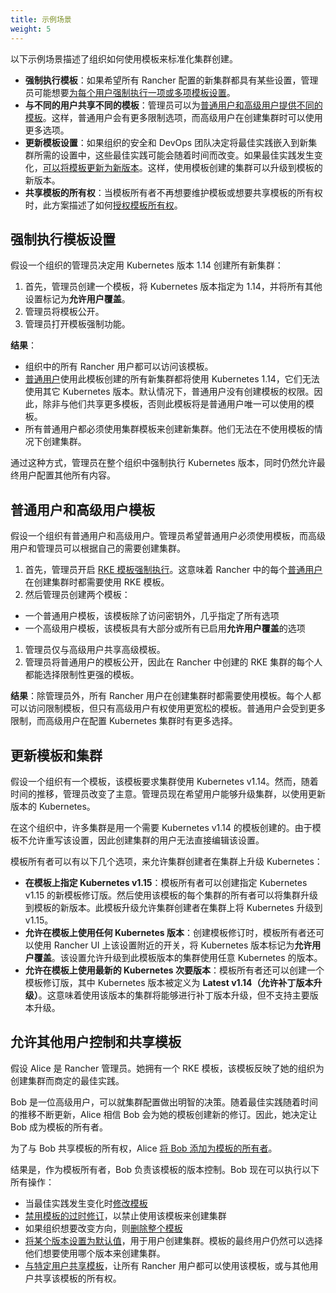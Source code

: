 ```yaml
---
title: 示例场景
weight: 5
---
```


以下示例场景描述了组织如何使用模板来标准化集群创建。

- **强制执行模板**：如果希望所有 Rancher 配置的新集群都具有某些设置，管理员可能想要[为每个用户强制执行一项或多项模板设置](#强制执行模板设置)。
- **与不同的用户共享不同的模板**：管理员可以为[普通用户和高级用户提供不同的模板](#普通用户和高级用户模板)。这样，普通用户会有更多限制选项，而高级用户在创建集群时可以使用更多选项。
- **更新模板设置**：如果组织的安全和 DevOps 团队决定将最佳实践嵌入到新集群所需的设置中，这些最佳实践可能会随着时间而改变。如果最佳实践发生变化，[可以将模板更新为新版本](#更新模板和集群)。这样，使用模板创建的集群可以升级到模板的新版本。
- **共享模板的所有权**：当模板所有者不再想要维护模板或想要共享模板的所有权时，此方案描述了如何[授权模板所有权](#允许其他用户控制和共享模板)。


## 强制执行模板设置

假设一个组织的管理员决定用 Kubernetes 版本 1.14 创建所有新集群：

1. 首先，管理员创建一个模板，将 Kubernetes 版本指定为 1.14，并将所有其他设置标记为**允许用户覆盖**。
1. 管理员将模板公开。
1. 管理员打开模板强制功能。

**结果**：

- 组织中的所有 Rancher 用户都可以访问该模板。
- [普通用户](../manage-role-based-access-control-rbac/global-permissions.md)使用此模板创建的所有新集群都将使用 Kubernetes 1.14，它们无法使用其它 Kubernetes 版本。默认情况下，普通用户没有创建模板的权限。因此，除非与他们共享更多模板，否则此模板将是普通用户唯一可以使用的模板。
- 所有普通用户都必须使用集群模板来创建新集群。他们无法在不使用模板的情况下创建集群。

通过这种方式，管理员在整个组织中强制执行 Kubernetes 版本，同时仍然允许最终用户配置其他所有内容。

## 普通用户和高级用户模板

假设一个组织有普通用户和高级用户。管理员希望普通用户必须使用模板，而高级用户和管理员可以根据自己的需要创建集群。

1. 首先，管理员开启 [RKE 模板强制执行](enforce-templates.md#强制新集群使用-rke-模板)。这意味着 Rancher 中的每个[普通用户](../manage-role-based-access-control-rbac/global-permissions.md)在创建集群时都需要使用 RKE 模板。
1. 然后管理员创建两个模板：

- 一个普通用户模板，该模板除了访问密钥外，几乎指定了所有选项
- 一个高级用户模板，该模板具有大部分或所有已启用**允许用户覆盖**的选项

1. 管理员仅与高级用户共享高级模板。
1. 管理员将普通用户的模板公开，因此在 Rancher 中创建的 RKE 集群的每个人都能选择限制性更强的模板。

**结果**：除管理员外，所有 Rancher 用户在创建集群时都需要使用模板。每个人都可以访问限制模板，但只有高级用户有权使用更宽松的模板。普通用户会受到更多限制，而高级用户在配置 Kubernetes 集群时有更多选择。

## 更新模板和集群

假设一个组织有一个模板，该模板要求集群使用 Kubernetes v1.14。然而，随着时间的推移，管理员改变了主意。管理员现在希望用户能够升级集群，以使用更新版本的 Kubernetes。

在这个组织中，许多集群是用一个需要 Kubernetes v1.14 的模板创建的。由于模板不允许重写该设置，因此创建集群的用户无法直接编辑该设置。

模板所有者可以有以下几个选项，来允许集群创建者在集群上升级 Kubernetes：

- **在模板上指定 Kubernetes v1.15**：模板所有者可以创建指定 Kubernetes v1.15 的新模板修订版。然后使用该模板的每个集群的所有者可以将集群升级到模板的新版本。此模板升级允许集群创建者在集群上将 Kubernetes 升级到 v1.15。
- **允许在模板上使用任何 Kubernetes 版本**：创建模板修订时，模板所有者还可以使用 Rancher UI 上该设置附近的开关，将 Kubernetes 版本标记为**允许用户覆盖**。该设置允许升级到此模板版本的集群使用任意 Kubernetes 的版本。
- **允许在模板上使用最新的 Kubernetes 次要版本**：模板所有者还可以创建一个模板修订版，其中 Kubernetes 版本被定义为 **Latest v1.14（允许补丁版本升级）**。这意味着使用该版本的集群将能够进行补丁版本升级，但不支持主要版本升级。

## 允许其他用户控制和共享模板

假设 Alice 是 Rancher 管理员。她拥有一个 RKE 模板，该模板反映了她的组织为创建集群而商定的最佳实践。

Bob 是一位高级用户，可以就集群配置做出明智的决策。随着最佳实践随着时间的推移不断更新，Alice 相信 Bob 会为她的模板创建新的修订。因此，她决定让 Bob 成为模板的所有者。

为了与 Bob 共享模板的所有权，Alice [将 Bob 添加为模板的所有者](access-or-share-templates.md#共享模板所有权)。

结果是，作为模板所有者，Bob 负责该模板的版本控制。Bob 现在可以执行以下所有操作：

- 当最佳实践发生变化时[修改模板](manage-rke1-templates.md#更新模板)
- [禁用模板的过时修订](manage-rke1-templates.md#禁用模板修订版)，以禁止使用该模板来创建集群
- 如果组织想要改变方向，则[删除整个模板](manage-rke1-templates.md##删除模板)
- [将某个版本设置为默认值](manage-rke1-templates.md#将模板修订版设置为默认)，用于用户创建集群。模板的最终用户仍然可以选择他们想要使用哪个版本来创建集群。
- [与特定用户共享模板](access-or-share-templates.md)，让所有 Rancher 用户都可以使用该模板，或与其他用户共享该模板的所有权。